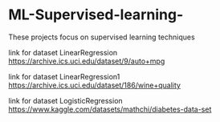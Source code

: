# ML-Supervised-learning-
These projects focus on supervised learning techniques

link for dataset LinearRegression  https://archive.ics.uci.edu/dataset/9/auto+mpg

link for dataset LinearRegression1 https://archive.ics.uci.edu/dataset/186/wine+quality

link for dataset LogisticRegression https://www.kaggle.com/datasets/mathchi/diabetes-data-set



